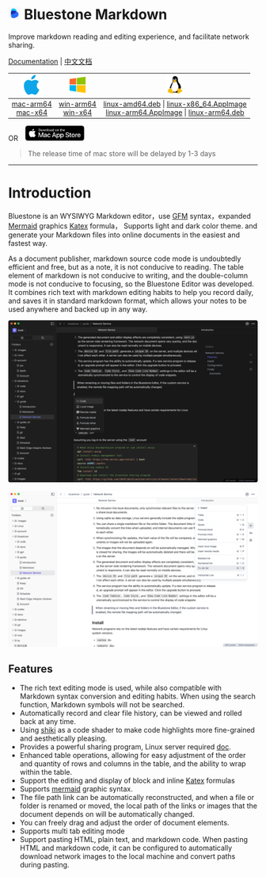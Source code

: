 <h1><img src="resources/icon.png" width="25"/> Bluestone Markdown</h1>
Improve markdown reading and editing experience, and facilitate network sharing.

[Documentation](https://doc.bluemd.me/book/docs) | [中文文档](https://doc.bluemd.me/book/zh-docs)

|                                                                               <img src="docs/assets/apple.svg" width="40"/>                                                                                |                            <img src="docs/assets/windows.svg" width="40"/>                            |                                                                                                                                                                                                                   <img src="docs/assets/linux.svg" width="40"/>                                                                                                                                                                                                                   |
|:----------------------------------------------------------------------------------------------------------------------------------------------------------------------------------------------------------:|:-----------------------------------------------------------------------------------------------------:|:---------------------------------------------------------------------------------------------------------------------------------------------------------------------------------------------------------------------------------------------------------------------------------------------------------------------------------------------------------------------------------------------------------------------------------------------------------------------------------:|
| [mac-arm64](https://github.com/1943time/bluestone/releases/latest/download/Bluestone-mac-arm64.dmg) <br/>  [mac-x64](https://github.com/1943time/bluestone/releases/latest/download/Bluestone-mac-x64.dmg) | [win-arm64](https://github.com/1943time/bluestone/releases/latest/download/Bluestone-win-arm64.exe)<br/> [win-x64](https://github.com/1943time/bluestone/releases/latest/download/Bluestone-win-x64.exe) | [linux-amd64.deb](https://github.com/1943time/bluestone/releases/latest/download/Bluestone-linux-amd64.deb) \| [linux-x86_64.AppImage](https://github.com/1943time/bluestone/releases/latest/download/Bluestone-linux-x86_64.AppImage) <br/> [linux-arm64.AppImage](https://github.com/1943time/bluestone/releases/latest/download/Bluestone-linux-arm64.AppImage) \| [linux-arm64.deb](https://github.com/1943time/bluestone/releases/latest/download/Bluestone-linux-arm64.deb) |

OR  <a href="https://apps.apple.com/us/app/bluestone-markdown/id6451391474"><img src="docs/assets/mac-store.svg" style="width:120px;margin-left:10px"/></a>

> The release time of mac store will be delayed by 1-3 days

***

# Introduction
Bluestone is an WYSIWYG Markdown editor，use [GFM](https://github.github.com/gfm/) syntax，expanded [Mermaid](https://mermaid.js.org/) graphics [Katex](https://katex.org/) formula，
Supports light and dark color theme. and generate your Markdown files into online documents in the easiest and fastest way.

As a document publisher, markdown source code mode is undoubtedly efficient and free,
but as a note, it is not conducive to reading.
The table element of markdown is not conducive to writing,
and the double-column mode is not conducive to focusing,
so the Bluestone Editor was developed. It combines rich text with markdown editing habits to help you record daily,
and saves it in standard markdown format, which allows your notes to be used anywhere and backed up in any way.

![](./docs/assets/d6.png)

![](./docs/assets/d7.png)


## Features
- The rich text editing mode is used, while also compatible with Markdown syntax conversion and editing habits. When using the search function, Markdown symbols will not be searched.
- Automatically record and clear file history, can be viewed and rolled back at any time.
- Using [shiki](https://github.com/shikijs/shiki) as a code shader to make code highlights more fine-grained and aesthetically pleasing.
- Provides a powerful sharing program, Linux server required [doc](https://doc.bluemd.me/book/docs/Network%20Service).
- Enhanced table operations, allowing for easy adjustment of the order and quantity of rows and columns in the table, and the ability to wrap within the table.
- Support the editing and display of block and inline [Katex](https://katex.org/) formulas
- Supports [mermaid](https://mermaid.js.org/) graphic syntax.
- The file path link can be automatically reconstructed, and when a file or folder is renamed or moved, the local path of the links or images that the document depends on will be automatically changed.
- You can freely drag and adjust the order of document elements.
- Supports multi tab editing mode
- Support pasting HTML, plain text, and markdown code. When pasting HTML and markdown code, it can be configured to automatically download network images to the local machine and convert paths during pasting.
